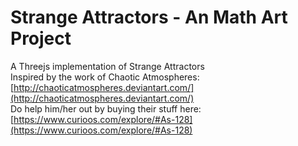 # Strange Attractors - An Math Art Project

A Threejs implementation of Strange Attractors  
Inspired by the work of Chaotic Atmospheres: [http://chaoticatmospheres.deviantart.com/](http://chaoticatmospheres.deviantart.com/)  
Do help him/her out by buying their stuff here: [https://www.curioos.com/explore/#As-128](https://www.curioos.com/explore/#As-128)  
